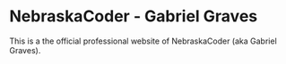 # NebraskaCoder - Gabriel Graves

This is a the official professional website of NebraskaCoder (aka Gabriel Graves).
